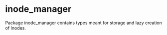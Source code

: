 # inode_manager

Package inode_manager contains types meant for storage and lazy creation of Inodes.

[//]: # (TODO: some details)